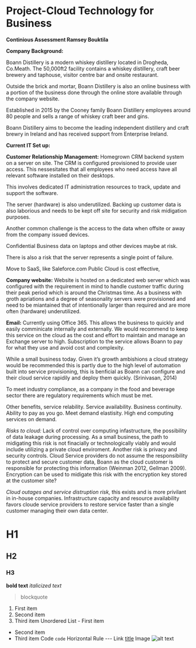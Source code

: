 # Project-Cloud Technology for Business
**Continious Assessment Ramsey Bouktila**

**Company Background:** 

Boann Distillery is a modern whiskey distillery located in Drogheda, Co.Meath. The 50,000ft2 facility contains a whiskey distillery, craft beer brewery and taphouse, visitor centre bar and onsite restaurant. 

Outside the brick and mortar, Boann Distillery is also an online business with a portion of the business done through the online store available through the company website. 

Established in 2015 by the Cooney family Boann Distillery employees around 80 people and sells a range of whiskey craft beer and gins. 

Boann Distillery aims to become the leading independent distillery and craft brewry in Ireland and has received support from Enterprise Ireland. 

**Current IT Set up:** 

**Customer Relationship Management:** Homegrown CRM backend system on a server on site. The CRM is configured provisioned to provide user access. This nessesitates that all employees who need access have all relevant software installed on their desktops. 

This involves dedicated IT administration resources to track, update and support the software. 

The server (hardware) is also underutilized. Backing up customer data is also laborious and needs to be kept off site for security and risk midigation purposes. 

Another common challenge is the access to the data when offsite or away from the company issued devices. 

Confidential Business data on laptops and other devices maybe at risk. 

There is also a risk that the server represents a single point of failure. 

Move to SaaS, like Saleforce.com Public Cloud is cost effective, 


**Company website:** Website is hosted on a dedicated web server which was configured with the requirement in mind to handle customer traffic during their peak period which is around the Christmas time. As a business with groth apriations and a degree of seasonality servers were provisioned and need to be miantained that of intentionally larger than required and are more often (hardware) underutilized. 

**Email:** Currently using Office 365. This allows the business to quickly and easily comminicate internally and externally. We would recommend to keep this service on the cloud as the cost and effort to maintain and manage an Exchange server to high. Subscription to the service allows Boann to pay for what they use and avoid cost and complexity. 

While a small business today. Given it’s growth ambishions a cloud strategy would be recommended this is partly due to the high level of automation built into service provisioning, this is benficial as Boann can configure and their cloud service rapidily and deploy them quickly. (Srinivasan, 2014)

To meet industry compliance, as a company in the food and beverage sector there are regulatory requirements which must be met. 

Other benefits, service relability. Service availability. Business continuity. Ability to pay as you go. Meet demand elastisity. High end computing services on demand. 

*Risks to cloud:* Lack of control over computing infastructure, the possibility of data leakage during processing. As a small business, the path to midigating this risk is not finacially or technologically viably and would include utilizing a private cloud enviroment. Another risk is privacy and security controls. Cloud Service providers do not assume the responsibility to protect and secure customer data, Boann as the cloud customer is responsible for protecting this information (Weinman 2012, Gellman 2009). Encryption can be used to midigate this risk with the encryption key stored at the customer site?

*Cloud outages and service distruption risk,* this exists and is more privilant in in-house companies. Infrastructure capacity and resource availability favors cloude service providers to restore service faster than a single customer managing their own data center. 

# H1
## H2
### H3
**bold text**
*italicized text*
> blockquote
1. First item
2. Second item
3. Third item
Unordered List	- First item
- Second item
- Third item
Code	`code`
Horizontal Rule	---
Link	[title](https://www.example.com)
Image	![alt text](image.jpg)
